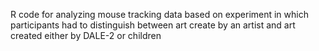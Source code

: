 R code for analyzing mouse tracking data based on experiment in which participants had to distinguish between art create by an artist and art created either by DALE-2 or children
